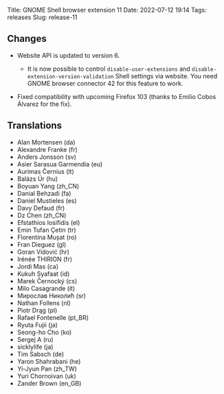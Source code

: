 Title: GNOME Shell browser extension 11
Date: 2022-07-12 19:14
Tags: releases
Slug: release-11

## Changes

- Website API is updated to version 6.
    - It is now possible to control `disable-user-extensions` and `disable-extension-version-validation` Shell settings via website. You need GNOME browser connector 42 for this feature to work.

- Fixed compatibility with upcoming Firefox 103 (thanks to Emilio Cobos Álvarez for the fix).

## Translations

- Alan Mortensen (da)
- Alexandre Franke (fr)
- Anders Jonsson (sv)
- Asier Sarasua Garmendia (eu)
- Aurimas Černius (lt)
- Balázs Úr (hu)
- Boyuan Yang (zh_CN)
- Danial Behzadi (fa)
- Daniel Mustieles (es)
- Davy Defaud (fr)
- Dz Chen (zh_CN)
- Efstathios Iosifidis (el)
- Emin Tufan Çetin (tr)
- Florentina Mușat (ro)
- Fran Dieguez (gl)
- Goran Vidović (hr)
- Irénée THIRION (fr)
- Jordi Mas (ca)
- Kukuh Syafaat (id)
- Marek Černocký (cs)
- Milo Casagrande (it)
- Мирослав Николић (sr)
- Nathan Follens (nl)
- Piotr Drąg (pl)
- Rafael Fontenelle (pt_BR)
- Ryuta Fujii (ja)
- Seong-ho Cho (ko)
- Sergej A (ru)
- sicklylife (ja)
- Tim Sabsch (de)
- Yaron Shahrabani (he)
- Yi-Jyun Pan (zh_TW)
- Yuri Chornoivan (uk)
- Zander Brown (en_GB)
